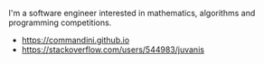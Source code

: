 I'm a software engineer interested in mathematics, algorithms and programming competitions.

* https://commandini.github.io
* https://stackoverflow.com/users/544983/juvanis
